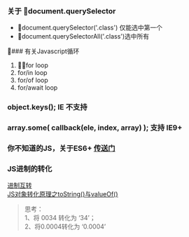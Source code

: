 ### 关于 document.querySelector
- document.querySelector('.class') 仅能选中第一个
- document.querySelectorAll('.class')选中所有

### 有关Javascript循环
1. for loop  
2. for/in loop
3. for/of loop
4. for/await loop 

### object.keys(); IE 不支持

### array.some( callback(ele, index, array) ); 支持 IE9+

### 你不知道的JS，关于ES6+ [传送门](https://github.com/getify/You-Dont-Know-JS/blob/master/es6%20&%20beyond/ch2.md)

### JS进制的转化
[进制互转](http://www.topthink.com/topic/504.html)  
[JS对象转化原理之toString()与valueOf()](http://frontenddev.org/link/convert-the-tostring-the-valueof-javascript-object.html)
> 思考：  
> 1、将 0034 转化为 ‘34’；  
> 2、将0.0004转化为 ‘0.0004’
